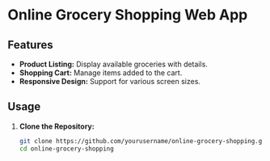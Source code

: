 # Online Grocery Shopping Web App

## Features

- **Product Listing:** Display available groceries with details.
- **Shopping Cart:** Manage items added to the cart.
- **Responsive Design:** Support for various screen sizes.

## Usage

1. **Clone the Repository:**
   ```bash
   git clone https://github.com/yourusername/online-grocery-shopping.git
   cd online-grocery-shopping

